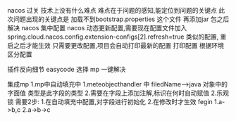 nacos 过关
技术上没有什么难点
难点在于问题的感知,能定位到问题的关键点
此次问题出现的关键点是 加载不到bootstrap.properties 这个文件 
再添加jar 包之后解决
nacos 集中配置
nacos 动态更新配置,需要现在配置文件加入
        spring.cloud.nacos.config.extension-configs[2].refresh=true 类似的配置,
        重启之后才能生效
        只需要更改配置,项目会自动打印最新的配置
打印配置
根据环境区分配置

插件反向细节 easycode 选择 mp 一键解决

集成mp
1.mp中自动填充中 
    1.meteobjecthandler 中 filedName-->java 对象中的字面值 类型是此字段的类型
    2.需要在字段上添加注解,标识在何时自动赋值
2.乐观锁 需要2步:
    1.在自动填充中配置,对字段进行初始化
    2.在修改时才生效
fegin
1.a->b,c
2.a->b->c
